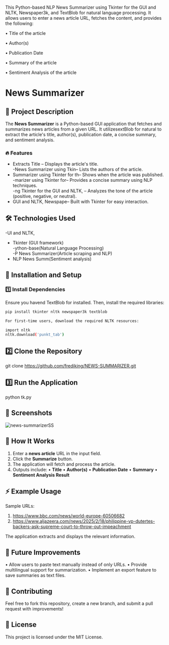 This Python-based NLP News Summarizer using Tkinter for the GUI and NLTK, Newspaper3k, and TextBlob for natural language processing. It allows users to enter a news article URL, fetches the content, and provides the following:

 • Title of the article
 
 • Author(s)
 
 • Publication Date
 
 • Summary of the article
 
 • Sentiment Analysis of the article


# News Summarizer  

## 📌 Project Description  
The **News Summarizer** is a Python-based GUI application that fetches and summarizes news articles from a given URL. It utilizesextBlob for natural to extract the article's title, author(s), publication date, a concise summary, and sentiment analysis.  

### 🔥 Features  
- Extracts Title – Displays the article's title.  
-News Summarizer using Tkin– Lists the authors of the article.  
- Summarizer using Tkinter for th– Shows when the article was published.  
-marizer using Tkinter for– Provides a concise summary using NLP techniques.  
-ng Tkinter for the GUI and NLTK, – Analyzes the tone of the article (positive, negative, or neutral).  
- GUI and NLTK, Newspape– Built with Tkinter for easy interaction.  

## 🛠️ Technologies Used  
-UI and NLTK, 
- Tkinter (GUI framework)  
-ython-base(Natural Language Processing)  
-P News Summarizer(Article scraping and NLP)  
- NLP News Summ(Sentiment analysis)  

## 🚀 Installation and Setup  
### 1️⃣ Install Dependencies  
Ensure you havend TextBlob for installed. Then, install the required libraries:  
```bash
pip install tkinter nltk newspaper3k textblob

For first-time users, download the required NLTK resources:

import nltk
nltk.download('punkt_tab')
```
## 2️⃣ Clone the Repository

git clone https://github.com/frediking/NEWS-SUMMARIZER.git

## 3️⃣ Run the Application

python tk.py

## 📸 Screenshots

![news-summarizerSS](https://github.com/user-attachments/assets/4479bc79-5ce3-40f3-bc38-4f5364995e2c)


## 📜 How It Works
 1. Enter a **news article** URL in the input field.
 2. Click the **Summarize** button.
 3. The application will fetch and process the article.
 4. Outputs include:
 • **Title**
 • **Author(s)**
 • **Publication Date**
 • **Summary**
 • **Sentiment Analysis Result**

## ⚡ Example Usage

Sample URLs:

1. https://www.bbc.com/news/world-europe-60506682  
2. https://www.aljazeera.com/news/2025/2/18/philippine-vp-dutertes-backers-ask-supreme-court-to-throw-out-impeachment

The application extracts and displays the relevant information.

## 🤖 Future Improvements
 • Allow users to paste text manually instead of only URLs.
 • Provide multilingual support for summarization.
 • Implement an export feature to save summaries as text files.

## 🤝 Contributing

Feel free to fork this repository, create a new branch, and submit a pull request with improvements!

## 📝 License

This project is licensed under the MIT License.

